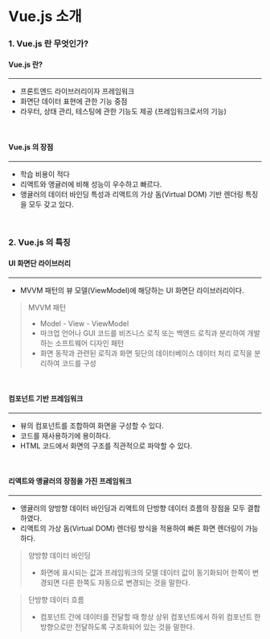 # Vue.js 소개

### 1. Vue.js 란 무엇인가?

#### Vue.js 란?

---

* 프론트엔드 라이브러리이자 프레임워크
* 화면단 데이터 표현에 관한 기능 중점
* 라우터, 상태 관리, 테스팅에 관한 기능도 제공 (프레임워크로서의 기능)

<br>

#### Vue.js 의 장점

---

* 학습 비용이 적다
* 리액트와 앵귤러에 비해 성능이 우수하고 빠르다.
* 앵귤러의 데이터 바인딩 특성과 리액트의 가상 돔(Virtual DOM) 기반 렌더링 특징을 모두 갖고 있다.

<br>

### 2. Vue.js 의 특징

#### UI 화면단 라이브러리

---

* MVVM 패턴의 뷰 모델(ViewModel)에 해당하는 UI 화면단 라이브러리이다.

> MVVM 패턴
> * Model - View - ViewModel
> * 마크업 언어나 GUI 코드를 비즈니스 로직 또는 백엔드 로직과 분리하여 개발하는 소프트웨어 디자인 패턴
> * 화면 동작과 관련된 로직과 화면 뒷단의 데이터베이스 데이터 처리 로직을 분리하여 코드를 구성

<br>

#### 컴포넌트 기반 프레임워크

---

* 뷰의 컴포넌트를 조합하여 화면을 구성할 수 있다.
* 코드를 재사용하기에 용이하다.
* HTML 코드에서 화면의 구조를 직관적으로 파악할 수 있다.

<br>

#### 리액트와 앵귤러의 장점을 가진 프레임워크

---

* 앵귤러의 양방향 데이터 바인딩과 리액트의 단방향 데이터 흐름의 장점을 모두 결합하였다.
* 리액트의 가상 돔(Virtual DOM) 렌더링 방식을 적용하여 빠른 화면 렌더링이 가능하다.

> 양방향 데이터 바인딩
> * 화면에 표시되는 값과 프레임워크의 모델 데이터 값이 동기화되어 한쪽이 변경되면 다른 한쪽도 자동으로 변경되는 것을 말한다.

> 단방향 데이터 흐름
> * 컴포넌트 간에 데이터를 전달할 때 항상 상위 컴포넌트에서 하위 컴포넌트 한 방향으로만 전달하도록 구조화되어 있는 것을 말한다.